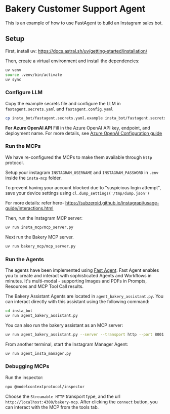 # Bakery Customer Support Agent

This is an example of how to use FastAgent to build an Instagram sales bot.

## Setup

First, install uv: https://docs.astral.sh/uv/getting-started/installation/

Then, create a virtual environment and install the dependencies:

```bash
uv venv
source .venv/bin/activate
uv sync
```

### Configure LLM

Copy the example secrets file and configure the LLM in `fastagent.secrets.yaml` and `fastagent.config.yaml`

```bash
cp insta_bot/fastagent.secrets.yaml.example insta_bot/fastagent.secrets.yaml
```

**For Azure OpenAI API**
Fill in the Azure OpenAI API key, endpoint, and deployment name.
For more details, see [Azure OpenAI Configuration guide](https://fast-agent.ai/ref/azure-config/#prerequisites)

### Run the MCPs

We have re-configured the MCPs to make them available through `http` protocol.

Setup your instagram `INSTAGRAM_USERNAME` and `INSTAGRAM_PASSWORD` in `.env` inside the `insta-mcp` folder. 

To prevent having your account blocked due to "suspicious login attempt", save your device settings using `cl.dump_settings('/tmp/dump.json')`

For more details: refer here- https://subzeroid.github.io/instagrapi/usage-guide/interactions.html

Then, run the Instagram MCP server:

```bash
uv run insta_mcp/mcp_server.py
```

Next run the Bakery MCP server.

```bash
uv run bakery_mcp/mcp_server.py
```

### Run the Agents

The agents have been implemented using [Fast Agent](https://fast-agent.ai/).
Fast Agent enables you to create and interact with sophisticated Agents and Workflows in minutes. It's multi-modal - supporting Images and PDFs in Prompts, Resources and MCP Tool Call results.

The Bakery Assistant Agents are located in `agent_bakery_assistant.py`. You can interact directly with this assistant using the following command:

```bash
cd insta_bot
uv run agent_bakery_assistant.py
```

You can also run the bakery assistant as an MCP server:

```bash
uv run agent_bakery_assistant.py --server --transport http --port 8001
```

From another terminal, start the Instagram Manager Agent:

```bash
uv run agent_insta_manager.py
```


### Debugging MCPs

Run the inspector:

```bash
npx @modelcontextprotocol/inspector
```

Choose the `Streamable HTTP` transport type, and the url `http://localhost:4300/bakery-mcp`. After clicking the `connect` button, you can interact with the MCP from the tools tab.
